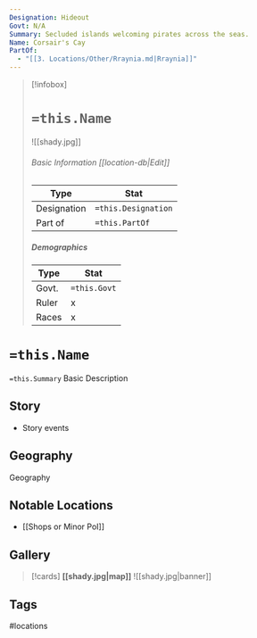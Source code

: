 ```yaml
---
Designation: Hideout
Govt: N/A
Summary: Secluded islands welcoming pirates across the seas.
Name: Corsair's Cay
PartOf:
  - "[[3. Locations/Other/Rraynia.md|Rraynia]]"
---
```

> [!infobox]
> # `=this.Name`
> ![[shady.jpg]]
> ###### Basic Information [[location-db|Edit]]
> | Type | Stat |
> | ---- | ---- |
> | Designation| `=this.Designation` |
> | Part of | `=this.PartOf`|
> ##### Demographics
> | Type | Stat |
> | ---- | ---- |
> | Govt. | `=this.Govt` |
> | Ruler | x |
> |Races |x|

# `=this.Name`
`=this.Summary`
Basic Description

## Story
- Story events

## Geography
Geography

##  Notable Locations
- [[Shops or Minor PoI]]

## Gallery
>[!cards]
>**[[shady.jpg|map]]**
>![[shady.jpg|banner]]

## Tags
#locations